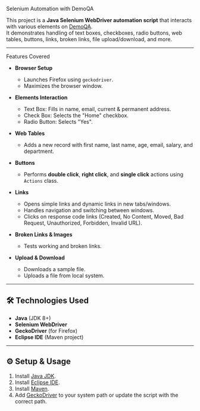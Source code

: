Selenium Automation with DemoQA

This project is a **Java Selenium WebDriver automation script** that interacts with various elements on [DemoQA](https://demoqa.com/).  
It demonstrates handling of text boxes, checkboxes, radio buttons, web tables, buttons, links, broken links, file upload/download, and more.

---

Features Covered
- **Browser Setup**
  - Launches Firefox using `geckodriver`.
  - Maximizes the browser window.

- **Elements Interaction**
  - Text Box: Fills in name, email, current & permanent address.
  - Check Box: Selects the "Home" checkbox.
  - Radio Button: Selects "Yes".

- **Web Tables**
  - Adds a new record with first name, last name, age, email, salary, and department.

- **Buttons**
  - Performs **double click**, **right click**, and **single click** actions using `Actions` class.

- **Links**
  - Opens simple links and dynamic links in new tabs/windows.
  - Handles navigation and switching between windows.
  - Clicks on response code links (Created, No Content, Moved, Bad Request, Unauthorized, Forbidden, Invalid URL).

- **Broken Links & Images**
  - Tests working and broken links.

- **Upload & Download**
  - Downloads a sample file.
  - Uploads a file from local system.

---

## 🛠️ Technologies Used
- **Java** (JDK 8+)
- **Selenium WebDriver**
- **GeckoDriver** (for Firefox)
- **Eclipse IDE** (Maven project)

---

## ⚙️ Setup & Usage
1. Install [Java JDK](https://www.oracle.com/java/technologies/javase-downloads.html).
2. Install [Eclipse IDE](https://www.eclipse.org/downloads/).
3. Install [Maven](https://maven.apache.org/).
4. Add [GeckoDriver](https://github.com/mozilla/geckodriver/releases) to your system path or update the script with the correct path.
